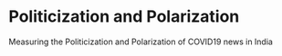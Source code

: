 # Politicization and Polarization
 Measuring the Politicization and Polarization of COVID19 news in India
